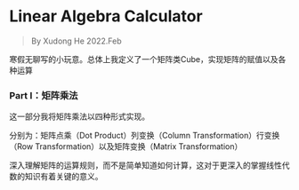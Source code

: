 # Linear Algebra Calculator



> By Xudong He  2022.Feb



寒假无聊写的小玩意。总体上我定义了一个矩阵类Cube，实现矩阵的赋值以及各种运算





### Part Ⅰ：矩阵乘法



这一部分我将矩阵乘法以四种形式实现。

分别为：矩阵点乘（Dot Product）列变换（Column Transformation）行变换（Row Transformation）以及矩阵变换（Matrix Transformation）

深入理解矩阵的运算规则，而不是简单知道如何计算，这对于更深入的掌握线性代数的知识有着关键的意义。